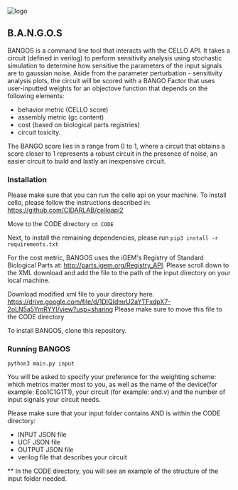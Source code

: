 ![logo](https://user-images.githubusercontent.com/57968955/116004476-cada0b00-a5d0-11eb-8d07-da368cd8bfe6.png)
## B.A.N.G.O.S  

BANGOS is a command line tool that interacts with the CELLO API. It takes a circuit (defined in verilog) to perform sensitivity analysis using stochastic simulation to determine how sensitive the parameters of the input signals are to gaussian noise. Aside from the parameter perturbation - sensitivity analysis plots, the circuit will be scored with a BANGO Factor that uses user-inputted weights for an objectove function that depends on the following elements:
- behavior metric (CELLO score)
- assembly metric (gc content)
- cost (based on biological parts registries) 
-  circuit toxicity. 

The BANGO score lies in a range from 0 to 1, where a circuit that obtains a score closer to 1 represents a robust circuit in the presence of noise, an easier circuit to build and lastly an inexpensive circuit. 

### Installation 
Please make sure that you can run the cello api on your machine. To install cello, please follow the instructions described in: https://github.com/CIDARLAB/celloapi2

Move to the CODE directory
`cd CODE`

Next, to install the remaining dependencies, please run 
`pip3 install -r requirements.txt`

For the cost metric, BANGOS uses the iGEM's Registry of Standard Biological Parts at: http://parts.igem.org/Registry_API. Please scroll down to the XML download and add the file to the path of the input directory on your local machine. 

Download modified xml file to your directory here. https://drive.google.com/file/d/1DIQIdmrU2aYTFxdpX7-2oLN5a5YmRYYl/view?usp=sharing
Please make sure to move this file to the CODE directory

To install BANGOS, clone this repository. 

### Running BANGOS

`python3 main.py input`

You will be asked to specify your preference for the weighting scheme: which metrics matter most to you, as well as the name of the device(for example: Eco1C1G1T1), your circuit (for example: and.v) and the number of input signals your circuit needs. 

Please make sure that your input folder contains AND is within the CODE directory:
- INPUT JSON file
- UCF JSON file
- OUTPUT JSON file
- verilog file that describes your circuit 


** In the CODE directory, you will see an example of the structure of the input folder needed.


